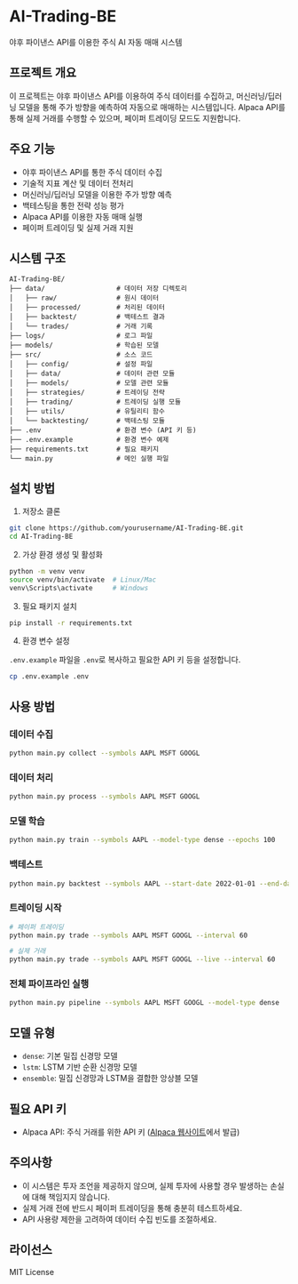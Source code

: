 # AI-Trading-BE

야후 파이낸스 API를 이용한 주식 AI 자동 매매 시스템

## 프로젝트 개요

이 프로젝트는 야후 파이낸스 API를 이용하여 주식 데이터를 수집하고, 머신러닝/딥러닝 모델을 통해 주가 방향을 예측하여 자동으로 매매하는 시스템입니다. Alpaca API를 통해 실제 거래를 수행할 수 있으며, 페이퍼 트레이딩 모드도 지원합니다.

## 주요 기능

- 야후 파이낸스 API를 통한 주식 데이터 수집
- 기술적 지표 계산 및 데이터 전처리
- 머신러닝/딥러닝 모델을 이용한 주가 방향 예측
- 백테스팅을 통한 전략 성능 평가
- Alpaca API를 이용한 자동 매매 실행
- 페이퍼 트레이딩 및 실제 거래 지원

## 시스템 구조

```
AI-Trading-BE/
├── data/                  # 데이터 저장 디렉토리
│   ├── raw/               # 원시 데이터
│   ├── processed/         # 처리된 데이터
│   ├── backtest/          # 백테스트 결과
│   └── trades/            # 거래 기록
├── logs/                  # 로그 파일
├── models/                # 학습된 모델
├── src/                   # 소스 코드
│   ├── config/            # 설정 파일
│   ├── data/              # 데이터 관련 모듈
│   ├── models/            # 모델 관련 모듈
│   ├── strategies/        # 트레이딩 전략
│   ├── trading/           # 트레이딩 실행 모듈
│   ├── utils/             # 유틸리티 함수
│   └── backtesting/       # 백테스팅 모듈
├── .env                   # 환경 변수 (API 키 등)
├── .env.example           # 환경 변수 예제
├── requirements.txt       # 필요 패키지
└── main.py                # 메인 실행 파일
```

## 설치 방법

1. 저장소 클론

```bash
git clone https://github.com/yourusername/AI-Trading-BE.git
cd AI-Trading-BE
```

2. 가상 환경 생성 및 활성화

```bash
python -m venv venv
source venv/bin/activate  # Linux/Mac
venv\Scripts\activate     # Windows
```

3. 필요 패키지 설치

```bash
pip install -r requirements.txt
```

4. 환경 변수 설정

`.env.example` 파일을 `.env`로 복사하고 필요한 API 키 등을 설정합니다.

```bash
cp .env.example .env
```

## 사용 방법

### 데이터 수집

```bash
python main.py collect --symbols AAPL MSFT GOOGL
```

### 데이터 처리

```bash
python main.py process --symbols AAPL MSFT GOOGL
```

### 모델 학습

```bash
python main.py train --symbols AAPL --model-type dense --epochs 100
```

### 백테스트

```bash
python main.py backtest --symbols AAPL --start-date 2022-01-01 --end-date 2023-01-01
```

### 트레이딩 시작

```bash
# 페이퍼 트레이딩
python main.py trade --symbols AAPL MSFT GOOGL --interval 60

# 실제 거래
python main.py trade --symbols AAPL MSFT GOOGL --live --interval 60
```

### 전체 파이프라인 실행

```bash
python main.py pipeline --symbols AAPL MSFT GOOGL --model-type dense
```

## 모델 유형

- `dense`: 기본 밀집 신경망 모델
- `lstm`: LSTM 기반 순환 신경망 모델
- `ensemble`: 밀집 신경망과 LSTM을 결합한 앙상블 모델

## 필요 API 키

- Alpaca API: 주식 거래를 위한 API 키 ([Alpaca 웹사이트](https://alpaca.markets/)에서 발급)

## 주의사항

- 이 시스템은 투자 조언을 제공하지 않으며, 실제 투자에 사용할 경우 발생하는 손실에 대해 책임지지 않습니다.
- 실제 거래 전에 반드시 페이퍼 트레이딩을 통해 충분히 테스트하세요.
- API 사용량 제한을 고려하여 데이터 수집 빈도를 조절하세요.

## 라이선스

MIT License
